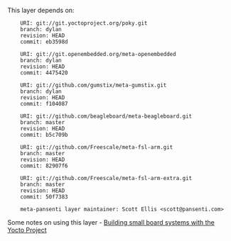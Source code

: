 This layer depends on:

        URI: git://git.yoctoproject.org/poky.git
        branch: dylan
        revision: HEAD
        commit: eb3598d 

        URI: git://git.openembedded.org/meta-openembedded
        branch: dylan
        revision: HEAD
        commit: 4475420 

        URI: git://github.com/gumstix/meta-gumstix.git
        branch: dylan
        revision: HEAD
        commit: f104087 

        URI: git://github.com/beagleboard/meta-beagleboard.git
        branch: master
        revision: HEAD
        commit: b5c709b

        URI: git://github.com/Freescale/meta-fsl-arm.git
        branch: master
        revision: HEAD
        commit: 82907f6 

        URI: git://github.com/Freescale/meta-fsl-arm-extra.git
        branch: master
        revision: HEAD
        commit: 50f7383       

        meta-pansenti layer maintainer: Scott Ellis <scott@pansenti.com>


Some notes on using this layer - [Building small board systems with the Yocto Project][1]

[1]: http://www.jumpnowtek.com/
